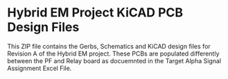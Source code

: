 # Hybrid EM Project KiCAD PCB Design Files

This ZIP file contains the Gerbs, Schematics and KiCAD design files for Revision A of the Hybrid EM project.   These PCBs are populated differently between the PF and Relay board as docuemnted in the Target Alpha Signal Assignment Excel File.
